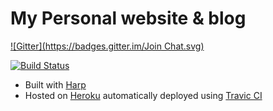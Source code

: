 # My Personal website & blog

[![Gitter](https://badges.gitter.im/Join Chat.svg)](https://gitter.im/ahmedelgabri/gabri.me?utm_source=badge&utm_medium=badge&utm_campaign=pr-badge&utm_content=badge)

[![Build Status](https://travis-ci.org/ahmedelgabri/gabri.me.svg?branch=master)](https://travis-ci.org/ahmedelgabri/gabri.me)

- Built with [Harp](http://harpjs.com)
- Hosted on [Heroku](http://heroku.com) automatically deployed using [Travic CI](https://travis-ci.org)
